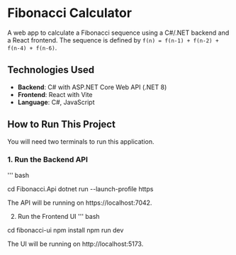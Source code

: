# Fibonacci  Calculator

A web app to calculate a Fibonacci sequence using a C#/.NET backend and a React frontend. The sequence is defined by `f(n) = f(n-1) + f(n-2) + f(n-4) + f(n-6)`.

## Technologies Used
* **Backend**: C# with ASP.NET Core Web API (.NET 8)
* **Frontend**: React with Vite
* **Language**: C#, JavaScript

## How to Run This Project

You will need two terminals to run this application.

### 1. Run the Backend API
''' bash

cd Fibonacci.Api
dotnet run --launch-profile https

The API will be running on https://localhost:7042.

2. Run the Frontend UI
''' bash

cd fibonacci-ui
npm install
npm run dev

The UI will be running on http://localhost:5173.

